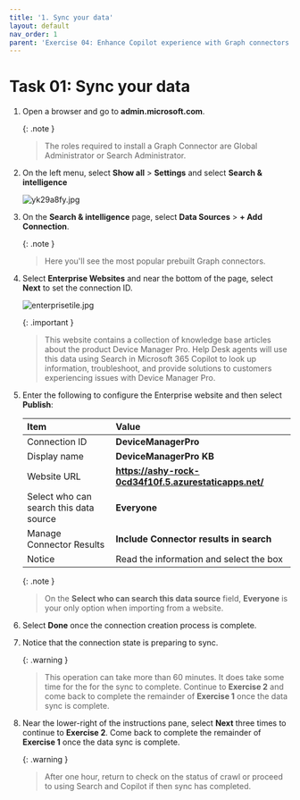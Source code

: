 ```yaml
---
title: '1. Sync your data'
layout: default
nav_order: 1
parent: 'Exercise 04: Enhance Copilot experience with Graph connectors'
---
```


# Task 01: Sync your data

1. Open a browser and go to **admin.microsoft.com**.

	{: .note }
	> The roles required to install a Graph Connector are Global Administrator or Search Administrator.

1. On the left menu, select **Show all** > **Settings** and select **Search & intelligence**

   ![yk29a8fy.jpg](../media/yk29a8fy.jpg)

1. On the **Search & intelligence** page, select **Data Sources** > **+ Add Connection**.

	{: .note }
	> Here you'll see the most popular prebuilt Graph connectors.

1. Select **Enterprise Websites** and near the bottom of the page, select **Next** to set the connection ID.

	![enterprisetile.jpg](../media/enterprisetile.jpg)

	{: .important }
	> This website contains a collection of knowledge base articles about the product Device Manager Pro. Help Desk agents will use this data using Search in Microsoft 365 Copilot to look up information, troubleshoot, and provide solutions to customers experiencing issues with Device Manager Pro.

1. Enter the following to configure the Enterprise website and then select **Publish**:

	| Item | Value |
	|:---------|:---------|
	| Connection ID  | **DeviceManagerPro**   |
	| Display name   | **DeviceManagerPro KB**   |
	| Website URL   | **https://ashy-rock-0cd34f10f.5.azurestaticapps.net/**   |
	| Select who can search this data source   | **Everyone**  |
	| Manage Connector Results   | **Include Connector results in search**   |
	| Notice   | Read the information and select the box   |

	{: .note }
	> On the **Select who can search this data source** field, **Everyone** is your only option when importing from a website.

1. Select **Done** once the connection creation process is complete.

1. Notice that the connection state is preparing to sync.

	{: .warning }
	> This operation can take more than 60 minutes. It does take some time for the for the sync to complete. Continue to **Exercise 2** and come back to complete the remainder of **Exercise 1** once the data sync is complete.

1. Near the lower-right of the instructions pane, select **Next** three times to continue to **Exercise 2**. Come back to complete the remainder of **Exercise 1** once the data sync is complete.

	{: .warning }
	> After one hour, return to check on the status of crawl or proceed to using Search and Copilot if then sync has completed.
